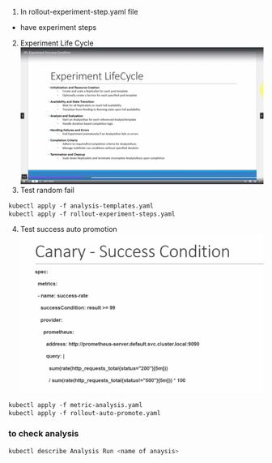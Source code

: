 1. In rollout-experiment-step.yaml file
- have experiment steps
2. Experiment Life Cycle
![alt text](<Screenshot from 2024-05-05 01-07-00.png>)
3. Test random fail
```
kubectl apply -f analysis-templates.yaml
kubectl apply -f rollout-experiment-steps.yaml
```
4. Test success auto promotion
![alt text](image.png)
```
kubectl apply -f metric-analysis.yaml
kubectl apply -f rollout-auto-promote.yaml
```
### to check analysis
```sh
kubectl describe Analysis Run <name of anaysis>
```